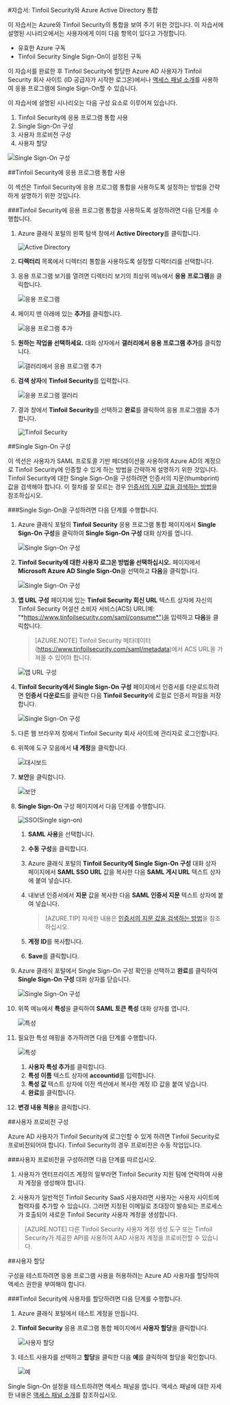 <properties 
    pageTitle="자습서: Tinfoil Security와 Azure Active Directory 통합 | Microsoft Azure"
    description="Azure Active Directory에서 Tinfoil Security를 사용하여 Single Sign-On, 자동화된 프로비전 등을 사용하도록 설정하는 방법을 알아봅니다." 
    services="active-directory" 
    authors="jeevansd"  
    documentationCenter="na" 
    manager="femila"/>
<tags 
    ms.service="active-directory" 
    ms.devlang="na" 
    ms.topic="article" 
    ms.tgt_pltfrm="na" 
    ms.workload="identity" 
    ms.date="09/11/2016" 
    ms.author="jeedes" />

#자습서: Tinfoil Security와 Azure Active Directory 통합
  
이 자습서는 Azure와 Tinfoil Security의 통합을 보여 주기 위한 것입니다. 이 자습서에 설명된 시나리오에서는 사용자에게 이미 다음 항목이 있다고 가정합니다.

-   유효한 Azure 구독
-   Tinfoil Security Single Sign-On이 설정된 구독
  
이 자습서를 완료한 후 Tinfoil Security에 할당한 Azure AD 사용자가 Tinfoil Security 회사 사이트 (ID 공급자가 시작한 로그온)에서나 [액세스 패널 소개](active-directory-saas-access-panel-introduction.md)를 사용하여 응용 프로그램에 Single Sign-On할 수 있습니다.
  
이 자습서에 설명된 시나리오는 다음 구성 요소로 이루어져 있습니다.

1.  Tinfoil Security에 응용 프로그램 통합 사용
2.  Single Sign-On 구성
3.  사용자 프로비전 구성
4.  사용자 할당

![Single Sign-On 구성](./media/active-directory-saas-tinfoil-security-tutorial/IC798965.png "Single Sign-On 구성")

##Tinfoil Security에 응용 프로그램 통합 사용
  
이 섹션은 Tinfoil Security에 응용 프로그램 통합을 사용하도록 설정하는 방법을 간략하게 설명하기 위한 것입니다.

###Tinfoil Security에 응용 프로그램 통합을 사용하도록 설정하려면 다음 단계를 수행합니다.

1.  Azure 클래식 포털의 왼쪽 탐색 창에서 **Active Directory**를 클릭합니다.

    ![Active Directory](./media/active-directory-saas-tinfoil-security-tutorial/IC700993.png "Active Directory")

2.  **디렉터리** 목록에서 디렉터리 통합을 사용하도록 설정할 디렉터리를 선택합니다.

3.  응용 프로그램 보기를 열려면 디렉터리 보기의 최상위 메뉴에서 **응용 프로그램**을 클릭합니다.

    ![응용 프로그램](./media/active-directory-saas-tinfoil-security-tutorial/IC700994.png "응용 프로그램")

4.  페이지 맨 아래에 있는 **추가**를 클릭합니다.

    ![응용 프로그램 추가](./media/active-directory-saas-tinfoil-security-tutorial/IC749321.png "응용 프로그램 추가")

5.  **원하는 작업을 선택하세요.** 대화 상자에서 **갤러리에서 응용 프로그램 추가**를 클릭합니다.

    ![갤러리에서 응용 프로그램 추가](./media/active-directory-saas-tinfoil-security-tutorial/IC749322.png "갤러리에서 응용 프로그램 추가")

6.  **검색 상자**에 **Tinfoil Security**를 입력합니다.

    ![응용 프로그램 갤러리](./media/active-directory-saas-tinfoil-security-tutorial/IC798966.png "응용 프로그램 갤러리")

7.  결과 창에서 **Tinfoil Security**를 선택하고 **완료**를 클릭하여 응용 프로그램을 추가합니다.

    ![Tinfoil Security](./media/active-directory-saas-tinfoil-security-tutorial/IC802771.png "Tinfoil Security")

##Single Sign-On 구성
  
이 섹션은 사용자가 SAML 프로토콜 기반 페더레이션을 사용하여 Azure AD의 계정으로 Tinfoil Security에 인증할 수 있게 하는 방법을 간략하게 설명하기 위한 것입니다. Tinfoil Security에 대한 Single Sign-On을 구성하려면 인증서의 지문(thumbprint) 값을 검색해야 합니다. 이 절차를 잘 모르는 경우 [인증서의 지문 값을 검색하는 방법](http://youtu.be/YKQF266SAxI)을 참조하십시오.

###Single Sign-On을 구성하려면 다음 단계를 수행합니다.

1.  Azure 클래식 포털의 **Tinfoil Security** 응용 프로그램 통합 페이지에서 **Single Sign-On 구성**을 클릭하여 **Single Sign-On 구성** 대화 상자를 엽니다.

    ![Single Sign-On 구성](./media/active-directory-saas-tinfoil-security-tutorial/IC798967.png "Single Sign-On 구성")

2.  **Tinfoil Security에 대한 사용자 로그온 방법을 선택하십시오.** 페이지에서 **Microsoft Azure AD Single Sign-On**을 선택하고 **다음**을 클릭합니다.

    ![Single Sign-On 구성](./media/active-directory-saas-tinfoil-security-tutorial/IC798968.png "Single Sign-On 구성")

3.  **앱 URL 구성** 페이지에 있는 **Tinfoil Security 회신 URL** 텍스트 상자에 자신의 Tinfoil Security 어설션 소비자 서비스(ACS) URL(예: "*https://www.tinfoilsecurity.com/saml/consume*")을 입력하고 **다음**을 클릭합니다.

    >[AZURE.NOTE] Tinfoil Security 메타데이터(https://www.tinfoilsecurity.com/saml/metadata)에서 ACS URL을 가져올 수 있어야 합니다.

    ![앱 URL 구성](./media/active-directory-saas-tinfoil-security-tutorial/IC798969.png "앱 URL 구성")

4.  **Tinfoil Security에서 Single Sign-On 구성** 페이지에서 인증서를 다운로드하려면 **인증서 다운로드**를 클릭한 다음 **Tinfoil Security**에 로컬로 인증서 파일을 저장합니다.

    ![Single Sign-On 구성](./media/active-directory-saas-tinfoil-security-tutorial/IC798970.png "Single Sign-On 구성")

5.  다른 웹 브라우저 창에서 Tinfoil Security 회사 사이트에 관리자로 로그인합니다.

6.  위쪽에 도구 모음에서 **내 계정**을 클릭합니다.

    ![대시보드](./media/active-directory-saas-tinfoil-security-tutorial/IC798971.png "대시보드")

7.  **보안**을 클릭합니다.

    ![보안](./media/active-directory-saas-tinfoil-security-tutorial/IC798972.png "보안")

8.  **Single Sign-On** 구성 페이지에서 다음 단계를 수행합니다.

    ![SSO(Single sign-on)](./media/active-directory-saas-tinfoil-security-tutorial/IC798973.png "SSO(Single sign-on)")

    1.  **SAML 사용**을 선택합니다.
    2.  **수동 구성**을 클릭합니다.
    3.  Azure 클래식 포털의 **Tinfoil Security에 Single Sign-On 구성** 대화 상자 페이지에서 **SAML SSO URL** 값을 복사한 다음 **SAML 게시 URL** 텍스트 상자에 붙여 넣습니다.
    4.  내보낸 인증서에서 **지문** 값을 복사한 다음 **SAML 인증서 지문** 텍스트 상자에 붙여 넣습니다.

        >[AZURE.TIP] 자세한 내용은 [인증서의 지문 값을 검색하는 방법](http://youtu.be/YKQF266SAxI)을 참조하십시오.

    5.  **계정 ID**를 복사합니다.
    6.  **Save**를 클릭합니다.

9.  Azure 클래식 포털에서 Single Sign-On 구성 확인을 선택하고 **완료**를 클릭하여 **Single Sign-On 구성** 대화 상자를 닫습니다.

    ![Single Sign-On 구성](./media/active-directory-saas-tinfoil-security-tutorial/IC798974.png "Single Sign-On 구성")

10. 위쪽 메뉴에서 **특성**을 클릭하여 **SAML 토큰 특성** 대화 상자를 엽니다.

    ![특성](./media/active-directory-saas-tinfoil-security-tutorial/IC795920.png "특성")

11. 필요한 특성 매핑을 추가하려면 다음 단계를 수행합니다.

    ![특성](./media/active-directory-saas-tinfoil-security-tutorial/IC798975.png "특성")

    1.  **사용자 특성 추가**를 클릭합니다.
    2.  **특성 이름** 텍스트 상자에 **accountid**를 입력합니다.
    3.  **특성 값** 텍스트 상자에 이전 섹션에서 복사한 계정 ID 값을 붙여 넣습니다.
    4.  **완료**를 클릭합니다.

12. **변경 내용 적용**을 클릭합니다.

##사용자 프로비전 구성
  
Azure AD 사용자가 Tinfoil Security에 로그인할 수 있게 하려면 Tinfoil Security로 프로비전되어야 합니다. Tinfoil Security의 경우 프로비전은 수동 작업입니다.

###사용자 프로비전을 구성하려면 다음 단계를 따르십시오.

1.  사용자가 엔터프라이즈 계정의 일부라면 Tinfoil Security 지원 팀에 연락하여 사용자 계정을 생성해야 합니다.

2.  사용자가 일반적인 Tinfoil Security SaaS 사용자라면 사용자는 사용자 사이트에 협력자를 추가할 수 있습니다. 그러면 지정된 이메일로 초대장이 발송되는 프로세스가 호출되어 새로운 Tinfoil Security 사용자 계정을 생성합니다.

>[AZURE.NOTE] 다른 Tinfoil Security 사용자 계정 생성 도구 또는 Tinfoil Security가 제공한 API를 사용하여 AAD 사용자 계정을 프로비전할 수 있습니다.

##사용자 할당
  
구성을 테스트하려면 응용 프로그램 사용을 허용하려는 Azure AD 사용자를 할당하여 액세스 권한을 부여해야 합니다.

###Tinfoil Security에 사용자를 할당하려면 다음 단계를 수행합니다.

1.  Azure 클래식 포털에서 테스트 계정을 만듭니다.

2.  **Tinfoil Security** 응용 프로그램 통합 페이지에서 **사용자 할당**을 클릭합니다.

    ![사용자 할당](./media/active-directory-saas-tinfoil-security-tutorial/IC798976.png "사용자 할당")

3.  테스트 사용자를 선택하고 **할당**을 클릭한 다음 **예**를 클릭하여 할당을 확인합니다.

    ![예](./media/active-directory-saas-tinfoil-security-tutorial/IC767830.png "예")
  
Single Sign-On 설정을 테스트하려면 액세스 패널을 엽니다. 액세스 패널에 대한 자세한 내용은 [액세스 패널 소개](active-directory-saas-access-panel-introduction.md)를 참조하십시오.

<!---HONumber=AcomDC_0914_2016-->